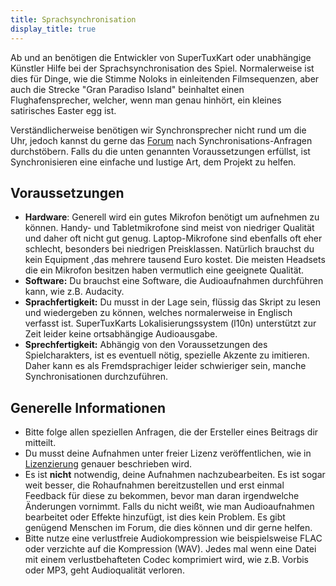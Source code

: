 ```yaml
---
title: Sprachsynchronisation
display_title: true
---
```

Ab und an benötigen die Entwickler von SuperTuxKart oder unabhängige Künstler Hilfe bei der Sprachsynchronisation des Spiel. Normalerweise ist dies für Dinge, wie die Stimme Noloks in einleitenden Filmsequenzen, aber auch die Strecke "Gran Paradiso Island" beinhaltet einen Flughafensprecher, welcher, wenn man genau hinhört, ein kleines satirisches Easter egg ist.

Verständlicherweise benötigen wir Synchronsprecher nicht rund um die Uhr, jedoch kannst du gerne das [Forum](https://forum.freegamedev.net/viewforum.php?f=16) nach Synchronisations-Anfragen durchstöbern. Falls du die unten genannten Voraussetzungen erfüllst, ist Synchronisieren eine einfache und lustige Art, dem Projekt zu helfen.

## Voraussetzungen

* **Hardware**: Generell wird ein gutes Mikrofon benötigt um aufnehmen zu können. Handy- und Tabletmikrofone sind meist von niedriger Qualität und daher oft nicht gut genug. Laptop-Mikrofone sind ebenfalls oft eher schlecht, besonders bei niedrigen Preisklassen. Natürlich brauchst du kein Equipment ,das mehrere tausend Euro kostet. Die meisten Headsets die ein Mikrofon besitzen haben vermutlich eine geeignete Qualität.
* **Software:** Du brauchst eine Software, die Audioaufnahmen durchführen kann, wie z.B. Audacity.
* **Sprachfertigkeit:** Du musst in der Lage sein, flüssig das Skript zu lesen und wiedergeben zu können, welches normalerweise in Englisch verfasst ist. SuperTuxKarts Lokalisierungssystem (l10n) unterstützt zur Zeit leider keine ortsabhängige Audioausgabe.
* **Sprechfertigkeit:** Abhängig von den Voraussetzungen des Spielcharakters, ist es eventuell nötig, spezielle Akzente zu imitieren. Daher kann es als Fremdsprachiger leider schwieriger sein, manche Synchronisationen durchzuführen.

## Generelle Informationen

* Bitte folge allen speziellen Anfragen, die der Ersteller eines Beitrags dir mitteilt.
* Du musst deine Aufnahmen unter freier Lizenz veröffentlichen, wie in [Lizenzierung](Licensing) genauer beschrieben wird.
* Es ist **nicht** notwendig, deine Aufnahmen nachzubearbeiten. Es ist sogar weit besser, die Rohaufnahmen bereitzustellen und erst einmal Feedback für diese zu bekommen, bevor man daran irgendwelche Änderungen vornimmt. Falls du nicht weißt, wie man Audioaufnahmen bearbeitet oder Effekte hinzufügt, ist dies kein Problem. Es gibt genügend Menschen im Forum, die dies können und dir gerne helfen.
* Bitte nutze eine verlustfreie Audiokompression wie beispielsweise FLAC oder verzichte auf die Kompression (WAV). Jedes mal wenn eine Datei mit einem verlustbehafteten Codec komprimiert wird, wie z.B. Vorbis oder MP3, geht Audioqualität verloren. 

